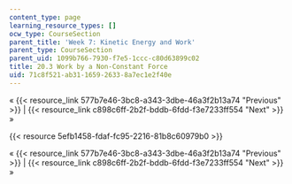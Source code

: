 ```yaml
---
content_type: page
learning_resource_types: []
ocw_type: CourseSection
parent_title: 'Week 7: Kinetic Energy and Work'
parent_type: CourseSection
parent_uid: 1099b766-7930-f7e5-1ccc-c80d63899c02
title: 20.3 Work by a Non-Constant Force
uid: 71c8f521-ab31-1659-2633-8a7ec1e2f40e
---
```


« {{< resource_link 577b7e46-3bc8-a343-3dbe-46a3f2b13a74 "Previous" >}} | {{< resource_link c898c6ff-2b2f-bddb-6fdd-f3e7233ff554 "Next" >}} »

{{< resource 5efb1458-fdaf-fc95-2216-81b8c60979b0 >}}

« {{< resource_link 577b7e46-3bc8-a343-3dbe-46a3f2b13a74 "Previous" >}} | {{< resource_link c898c6ff-2b2f-bddb-6fdd-f3e7233ff554 "Next" >}} »